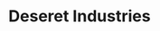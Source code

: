 ---
title: "Deseret Industries"
url: /salt-lake-city/deseret-industries-2100-south/
shop: charity
---